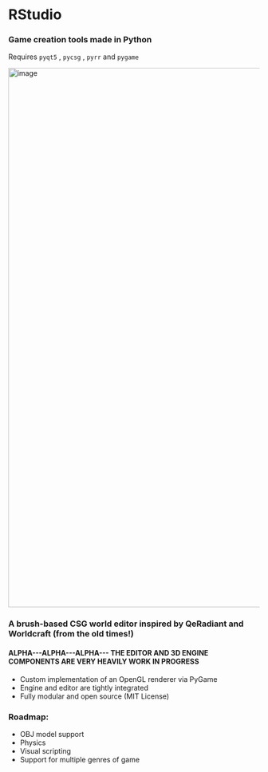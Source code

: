 # RStudio


### Game creation tools made in Python
Requires `pyqt5` , `pycsg` , `pyrr` and `pygame`


<img width="1920" height="1082" alt="image" src="https://github.com/user-attachments/assets/172e4fe5-dfda-4640-b374-82bb7e9b5b2b" />

### A brush-based CSG world editor inspired by QeRadiant and Worldcraft (from the old times!)
#### ALPHA---ALPHA---ALPHA--- THE EDITOR AND 3D ENGINE COMPONENTS ARE VERY HEAVILY WORK IN PROGRESS

* Custom implementation of an OpenGL renderer via PyGame
* Engine and editor are tightly integrated
* Fully modular and open source (MIT License)
  
### Roadmap:
* OBJ model support
* Physics
* Visual scripting
* Support for multiple genres of game


